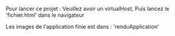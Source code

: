 Pour lancer ce projet :
Veuillez avoir un virtualHost,
Puis lancez le 'fichier.html' dans le navigateur

Les images de l'application finie est dans : 'renduApplication'
